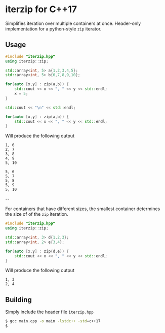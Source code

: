 # iterzip for C++17

Simplifies iteration over multiple containers at once.
Header-only implementation for a python-style `zip` iterator.

## Usage

```c++
#include "iterzip.hpp"
using iterzip::zip;

std::array<int, 5> a{1,2,3,4,5};
std::array<int, 5> b{6,7,8,9,10};

for(auto [x,y] : zip(a,b)) {
    std::cout << x << ", " << y << std::endl;
    x = 5;
}

std::cout << "\n" << std::endl;

for(auto [x,y] : zip(a,b)) {
    std::cout << x << ", " << y << std::endl;
}
```
Will produce the following output
```
1, 6
2, 7
3, 8
4, 9
5, 10

5, 6
5, 7
5, 8
5, 9
5, 10
```

--

For containers that have different sizes, the smallest container determines the size of of the `zip` iteration.

```c++
#include "iterzip.hpp"
using iterzip::zip;

std::array<int, 3> d{1,2,3};
std::array<int, 2> e{3,4};

for(auto [x,y] : zip(d,e)) {
    std::cout << x << ", " << y << std::endl;
}
```
Will produce the following output
```
1, 3
2, 4
```

## Building

Simply include the header file `iterzip.hpp`

```bash
$ gcc main.cpp -o main -lstdc++ -std=c++17
$ 
```
